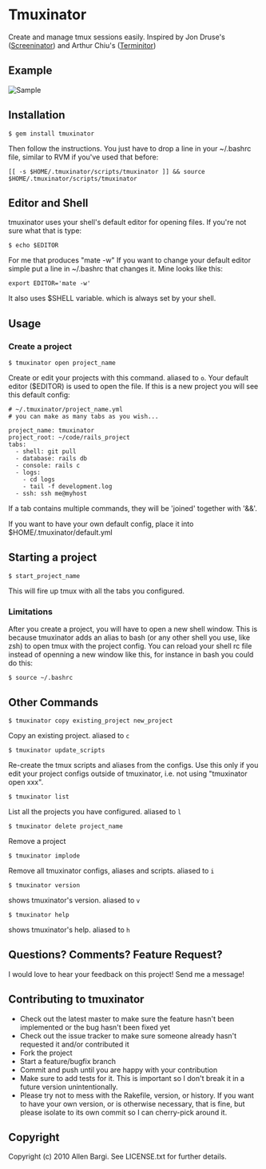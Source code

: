 # Tmuxinator

Create and manage tmux sessions easily. Inspired by Jon Druse's ([Screeninator](https://github.com/jondruse/screeninator)) and Arthur Chiu's ([Terminitor](http://github.com/achiu/terminitor))

## Example

![Sample](http://f.cl.ly/items/3e3I1l1t3D2U472n1h0h/Screen%20shot%202010-12-10%20at%2010.59.17%20PM.png)


## Installation

    $ gem install tmuxinator

Then follow the instructions.  You just have to drop a line in your ~/.bashrc file, similar to RVM if you've used that before:

    [[ -s $HOME/.tmuxinator/scripts/tmuxinator ]] && source $HOME/.tmuxinator/scripts/tmuxinator

## Editor and Shell

tmuxinator uses your shell's default editor for opening files.  If you're not sure what that is type:

    $ echo $EDITOR

For me that produces "mate -w"
If you want to change your default editor simple put a line in ~/.bashrc that changes it. Mine looks like this:

    export EDITOR='mate -w'

It also uses $SHELL variable. which is always set by your shell.

## Usage


### Create a project ###

    $ tmuxinator open project_name

Create or edit your projects with this command. aliased to `o`. Your default editor ($EDITOR) is used to open the file. If this is a new project you will see this default config:

    # ~/.tmuxinator/project_name.yml
    # you can make as many tabs as you wish...

    project_name: tmuxinator
    project_root: ~/code/rails_project
    tabs:
      - shell: git pull
      - database: rails db
      - console: rails c
      - logs:
        - cd logs
        - tail -f development.log
      - ssh: ssh me@myhost


If a tab contains multiple commands, they will be 'joined' together with '&&'.

If you want to have your own default config, place it into $HOME/.tmuxinator/default.yml


## Starting a project

    $ start_project_name

This will fire up tmux with all the tabs you configured.

### Limitations ###

After you create a project, you will have to open a new shell window. This is because tmuxinator adds an
alias to bash (or any other shell you use, like zsh) to open tmux with the project config. You can reload your shell rc file
instead of openning a new window like this, for instance in bash you could do this:

    $ source ~/.bashrc

## Other Commands

    $ tmuxinator copy existing_project new_project

Copy an existing project. aliased to `c`


    $ tmuxinator update_scripts

Re-create the tmux scripts and aliases from the configs. Use this only if you edit your project configs outside of tmuxinator, i.e. not using "tmuxinator open xxx".


    $ tmuxinator list

List all the projects you have configured. aliased to `l`


    $ tmuxinator delete project_name

Remove a project


    $ tmuxinator implode

Remove all tmuxinator configs, aliases and scripts. aliased to `i`


    $ tmuxinator version

shows tmuxinator's version. aliased to `v`


    $ tmuxinator help

shows tmuxinator's help. aliased to `h`

## Questions? Comments? Feature Request?

I would love to hear your feedback on this project!  Send me a message!

## Contributing to tmuxinator

* Check out the latest master to make sure the feature hasn't been implemented or the bug hasn't been fixed yet
* Check out the issue tracker to make sure someone already hasn't requested it and/or contributed it
* Fork the project
* Start a feature/bugfix branch
* Commit and push until you are happy with your contribution
* Make sure to add tests for it. This is important so I don't break it in a future version unintentionally.
* Please try not to mess with the Rakefile, version, or history. If you want to have your own version, or is otherwise necessary, that is fine, but please isolate to its own commit so I can cherry-pick around it.

## Copyright

Copyright (c) 2010 Allen Bargi. See LICENSE.txt for further details.